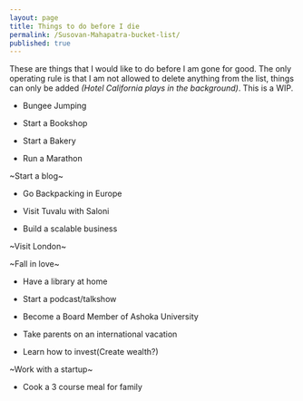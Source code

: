 ```yaml
---
layout: page
title: Things to do before I die
permalink: /Susovan-Mahapatra-bucket-list/
published: true
---
```

These are things that I would like to do before I am gone for good. The only operating rule is that I am not allowed to delete anything from the list, things can only be added _(Hotel California plays in the background)_. This is a WIP.

- Bungee Jumping

- Start a Bookshop 

- Start a Bakery

- Run a Marathon

~Start a blog~

- Go Backpacking in Europe 

- Visit Tuvalu with Saloni

- Build a scalable business

~Visit London~

~Fall in love~

- Have a library at home

- Start a podcast/talkshow

- Become a Board Member of Ashoka University

- Take parents on an international vacation 

- Learn how to invest(Create wealth?)

~Work with a startup~

- Cook a 3 course meal for family
